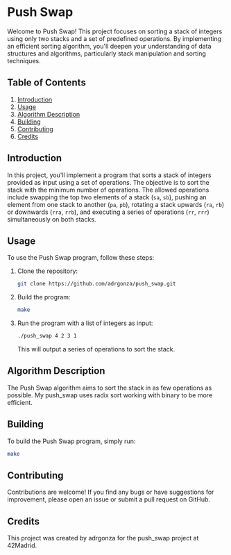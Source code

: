 # Push Swap

Welcome to Push Swap! This project focuses on sorting a stack of integers using only two stacks and a set of predefined operations. By implementing an efficient sorting algorithm, you'll deepen your understanding of data structures and algorithms, particularly stack manipulation and sorting techniques.

## Table of Contents

1. [Introduction](#introduction)
2. [Usage](#usage)
3. [Algorithm Description](#algorithm-description)
4. [Building](#building)
5. [Contributing](#contributing)
6. [Credits](#credits)

## Introduction

In this project, you'll implement a program that sorts a stack of integers provided as input using a set of operations. The objective is to sort the stack with the minimum number of operations. The allowed operations include swapping the top two elements of a stack (`sa`, `sb`), pushing an element from one stack to another (`pa`, `pb`), rotating a stack upwards (`ra`, `rb`) or downwards (`rra`, `rrb`), and executing a series of operations (`rr`, `rrr`) simultaneously on both stacks.

## Usage

To use the Push Swap program, follow these steps:

1. Clone the repository:

    ```bash
    git clone https://github.com/adrgonza/push_swap.git
    ```

2. Build the program:

    ```bash
    make
    ```

3. Run the program with a list of integers as input:

    ```bash
    ./push_swap 4 2 3 1
    ```

    This will output a series of operations to sort the stack.

## Algorithm Description

The Push Swap algorithm aims to sort the stack in as few operations as possible. My push_swap uses radix sort working with binary to be more efficient.

## Building

To build the Push Swap program, simply run:

```bash
make
```
## Contributing
Contributions are welcome! If you find any bugs or have suggestions for improvement, please open an issue or submit a pull request on GitHub.

## Credits
This project was created by adrgonza for the push_swap project at 42Madrid.
